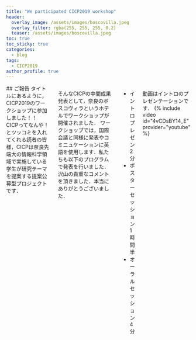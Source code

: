 ```yaml
---
title: "We participated CICP2019 workshop"
header:
  overlay_image: /assets/images/boscovilla.jpeg
  overlay_filter: rgba(255, 255, 255, 0.2)
  teaser: /assets/images/boscovilla.jpeg
toc: true
toc_sticky: true
categories:
  - blog
tags:
  - CICP2019
author_profile: true
---
```

<div class="row">

<div class="medium-12  columns" markdown="1">
## ご報告
タイトルにあるように，CICP2019のワークショップに参加しました！！
CICPってなんや！とツッコミを入れてくれる読者の皆様，CICPは奈良先端大の情報科学領域で実施している学生が研究テーマを提案する提案公募型プロジェクトです．

そんなCICPの中間成果発表として，奈良のボスコヴィラというホテルでワークショップが開催されました．
ワークショップでは，国際会議と同様に発表やコミニュケーションに英語を使用します．私たちも以下のプログラムで発表を行いました．
沢山の貴重なコメントを頂きました．本当にありがとうございました．

- イントロプレゼン 2分
- ポスターセッション 1時間半
- オーラルセッション 4分

動画はイントロのプレゼンテーションです．
{% include video id="4vCDsBY14_E" provider="youtube" %}
